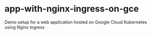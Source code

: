 # app-with-nginx-ingress-on-gce
Demo setup for a web application hosted on Google Cloud Kubernetes using Nginx ingress
